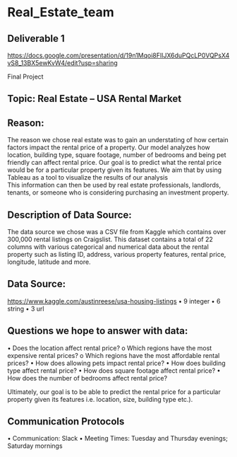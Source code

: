 # Real_Estate_team

## Deliverable 1 

https://docs.google.com/presentation/d/19n1Mqoi8FIlJX6duPQcLP0VQPsX4vS8_13BX5ewKvW4/edit?usp=sharing

Final Project 


## Topic: Real Estate – USA Rental Market

## Reason: 
The reason we chose real estate was to gain an understating of how certain factors impact the rental price of a property. Our model analyzes
how location, building type, square footage, number of bedrooms and being pet friendly can affect rental price. Our goal is to predict what the rental 
price would be for a particular property given its features. We aim that by using Tableau as a tool to visualize the results of our analysis  
This information can then be used by real estate professionals, landlords, tenants, or someone who is considering purchasing an investment property. 

## Description of Data Source: 
The data source we chose was a CSV file from Kaggle which contains over 300,000 rental listings on Craigslist. This dataset contains a total of 22 columns with various categorical and numerical data about the rental property such as listing ID, address, various property features, rental price, longitude, latitude and more. 

## Data Source: 
https://www.kaggle.com/austinreese/usa-housing-listings
•	9 integer
•	6 string
•	3 url



## Questions we hope to answer with data:
•	Does the location affect rental price?
  o	Which regions have the most expensive rental prices?
  o	Which regions have the most affordable rental prices?
•	How does allowing pets impact rental price?
•	How does building type affect rental price?
•	How does square footage affect rental price?
•	How does the number of bedrooms affect rental price?

Ultimately, our goal is to be able to predict the rental price for a particular property given its features i.e. location, size, building type etc.). 

## Communication Protocols
• Communication: Slack
• Meeting Times: Tuesday and Thursday evenings; Saturday mornings 
